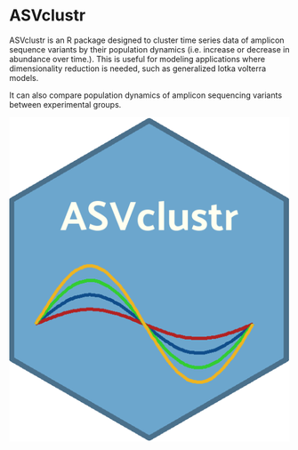 # ASVclustr
ASVclustr is an R package designed to cluster time series data of amplicon sequence variants by their population dynamics (i.e. increase or decrease in
abundance over time.). This is useful for modeling applications where dimensionality reduction is needed, such as generalized lotka volterra models.

It can also compare population dynamics of amplicon sequencing variants between experimental groups.


![ASVclustr](ASVclustr.png)
